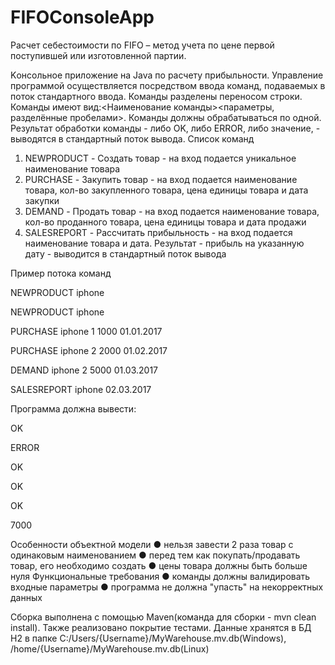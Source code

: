 # FIFOConsoleApp
Расчет себестоимости по FIFO – метод учета по цене первой поступившей или изготовленной партии.

Kонсольное приложение на Java по расчету прибыльности.
Управление программой осуществляется посредством ввода команд, подаваемых в поток
стандартного ввода. Команды разделены переносом строки. Команды имеют
вид:<Наименование команды><параметры, разделённые пробелами>. Команды должны
обрабатываться по одной. Результат обработки команды - либо OK, либо ERROR, либо
значение, - выводятся в стандартный поток вывода.
Список команд
1) NEWPRODUCT <name> - Создать товар - на вход подается уникальное
наименование товара
2) PURCHASE <name> <amount> <price> <date> - Закупить товар - на вход подается
наименование товара, кол-во закупленного товара, цена единицы товара и дата
закупки
3) DEMAND <name> <amount> <price> <date> - Продать товар - на вход подается
наименование товара, кол-во проданного товара, цена единицы товара и дата
продажи
4) SALESREPORT <name> <date> - Рассчитать прибыльность - на вход подается
наименование товара и дата. Результат - прибыль на указанную дату - выводится
в стандартный поток вывода

Пример потока команд

NEWPRODUCT iphone

NEWPRODUCT iphone

PURCHASE iphone 1 1000 01.01.2017

PURCHASE iphone 2 2000 01.02.2017

DEMAND iphone 2 5000 01.03.2017

SALESREPORT iphone 02.03.2017

Программа должна вывести:

OK

ERROR

OK

OK

OK

7000

Особенности объектной модели
● нельзя завести 2 раза товар с одинаковым наименованием
● перед тем как покупать/продавать товар, его необходимо создать
● цены товара должны быть больше нуля
Функциональные требования
● команды должны валидировать входные параметры
● программа не должна "упасть" на некорректных данных 


Сборка выполнена с помощью Maven(команда для сборки - mvn clean install).
Также реализовано покрытие тестами. Данные хранятся в БД H2 в папке C:/Users/{Username}/MyWarehouse.mv.db(Windows), /home/{Username}/MyWarehouse.mv.db(Linux)

